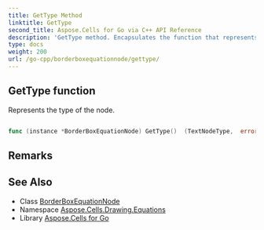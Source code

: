 ```yaml
---
title: GetType Method 
linktitle: GetType
second_title: Aspose.Cells for Go via C++ API Reference
description: 'GetType method. Encapsulates the function that represents gettype in Go.'
type: docs
weight: 200
url: /go-cpp/borderboxequationnode/gettype/
---
```


## GetType function

Represents the type of the node.

```go

func (instance *BorderBoxEquationNode) GetType()  (TextNodeType,  error) 

```

## Remarks


## See Also

* Class [BorderBoxEquationNode](../)
* Namespace [Aspose.Cells.Drawing.Equations](../../)
* Library [Aspose.Cells for Go](../../../)
